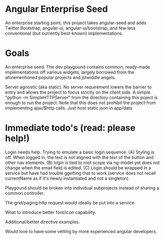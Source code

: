# Angular Enterprise Seed

An enterprise starting point, this project takes angular-seed and adds Twitter Bootstrap, angular-ui, angular-ui/bootstrap, and few less conventional (but currently best-known) implementations.

# Goals

An enterprise seed.  The dev playgound contains common, ready-made implementations off various widgets, largely borrowed from the aforementioned popular projects and jstwiddle angels.

Server agnostic (aka static).  No server requirement lowers the barrier to entry and allows the project to focus strictly on the client side.  A simple "python -m SimpleHTTPServer" from the directory containing this poject is enough to run the project.  Note that this does not prohibit the project from implementing ajax/$http calls.  Just host static json in app/data

# Immediate todo's (read: please help!)

Login needs help.  Trying to emulate a basic login sequence.  (A) Styling is off.  When logged in, the text is not aligned with the text of the button and other nav elements.  (B) login is tied to root scope via ng-model yet does not change when the email field is edited.  (C) Login should be wrapped in a service but have had trouble ggetting that to work (service does not recall currentName as if it's newly instantiated and not a singleton)

Playgound should be broken into individual subprojects instead of sharing a common controller.

The grid/paging http request would ideally be put into a service.

Wnat to introduce better font/icon capability.

Additional/better directive examples.

Would love to have some vetting by more experienced angular developers.
